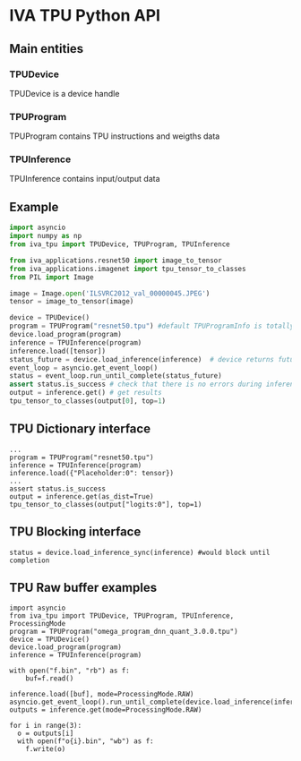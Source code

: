 # IVA TPU Python API
## Main entities
### TPUDevice
TPUDevice is a device handle

### TPUProgram
TPUProgram contains TPU instructions and weigths data

### TPUInference
TPUInference contains input/output data

## Example
```python
import asyncio
import numpy as np
from iva_tpu import TPUDevice, TPUProgram, TPUInference

from iva_applications.resnet50 import image_to_tensor
from iva_applications.imagenet import tpu_tensor_to_classes
from PIL import Image

image = Image.open('ILSVRC2012_val_00000045.JPEG')
tensor = image_to_tensor(image)

device = TPUDevice()
program = TPUProgram("resnet50.tpu") #default TPUProgramInfo is totally fine
device.load_program(program)
inference = TPUInference(program)
inference.load([tensor])
status_future = device.load_inference(inference)  # device returns future for inference status
event_loop = asyncio.get_event_loop()
status = event_loop.run_until_complete(status_future)
assert status.is_success # check that there is no errors during inference
output = inference.get() # get results
tpu_tensor_to_classes(output[0], top=1)
```

## TPU Dictionary interface
```
...
program = TPUProgram("resnet50.tpu")
inference = TPUInference(program)
inference.load({"Placeholder:0": tensor})
...
assert status.is_success
output = inference.get(as_dist=True)
tpu_tensor_to_classes(output["logits:0"], top=1)
```

## TPU Blocking interface
```
status = device.load_inference_sync(inference) #would block until completion
```

## TPU Raw buffer examples
```
import asyncio
from iva_tpu import TPUDevice, TPUProgram, TPUInference, ProcessingMode
program = TPUProgram("omega_program_dnn_quant_3.0.0.tpu")
device = TPUDevice()
device.load_program(program)
inference = TPUInference(program)

with open("f.bin", "rb") as f:
    buf=f.read()

inference.load([buf], mode=ProcessingMode.RAW)
asyncio.get_event_loop().run_until_complete(device.load_inference(inference))
outputs = inference.get(mode=ProcessingMode.RAW)

for i in range(3):
  o = outputs[i]
  with open(f"o{i}.bin", "wb") as f:
    f.write(o)
```
